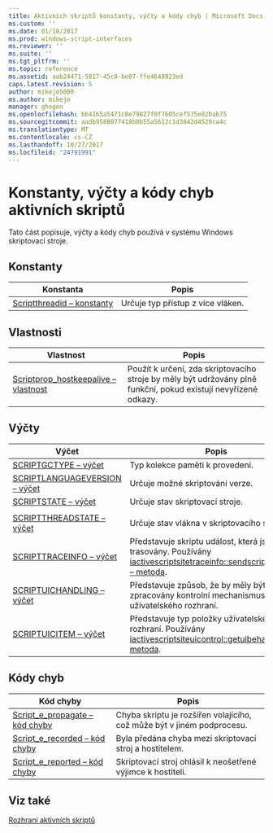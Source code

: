 ```yaml
---
title: Aktivních skriptů konstanty, výčty a kódy chyb | Microsoft Docs
ms.custom: ''
ms.date: 01/18/2017
ms.prod: windows-script-interfaces
ms.reviewer: ''
ms.suite: ''
ms.tgt_pltfrm: ''
ms.topic: reference
ms.assetid: aab24471-5817-45c0-be07-ffe4648923ed
caps.latest.revision: 5
author: mikejo5000
ms.author: mikejo
manager: ghogen
ms.openlocfilehash: bb4165a5471c8e79827f0f7605cef575e82bab75
ms.sourcegitcommit: aadb9588877418b8b55a5612c1d3842d4520ca4c
ms.translationtype: MT
ms.contentlocale: cs-CZ
ms.lasthandoff: 10/27/2017
ms.locfileid: "24791991"
---
```

# <a name="active-script-constants-enumerations-and-error-codes"></a>Konstanty, výčty a kódy chyb aktivních skriptů
Tato část popisuje, výčty a kódy chyb používá v systému Windows skriptovací stroje.  
  
## <a name="constants"></a>Konstanty  
  
|Konstanta|Popis|  
|--------------|-----------------|  
|[Scriptthreadid – konstanty](../../winscript/reference/scriptthreadid-constants.md)|Určuje typ přístup z více vláken.|  
  
## <a name="properties"></a>Vlastnosti  
  
|Vlastnost|Popis|  
|--------------|-----------------|  
|[Scriptprop_hostkeepalive – vlastnost](../../winscript/reference/scriptprop-hostkeepalive-property.md)|Použít k určení, zda skriptovacího stroje by měly být udržovány plně funkční, pokud existují nevyřízené odkazy.|  
  
## <a name="enumerations"></a>Výčty  
  
|Výčet|Popis|  
|-----------------|-----------------|  
|[SCRIPTGCTYPE – výčet](../../winscript/reference/scriptgctype-enumeration.md)|Typ kolekce paměti k provedení.|  
|[SCRIPTLANGUAGEVERSION – výčet](../../winscript/reference/scriptlanguageversion-enumeration.md)|Určuje možné skriptování verze.|  
|[SCRIPTSTATE – výčet](../../winscript/reference/scriptstate-enumeration.md)|Určuje stav skriptovací stroje.|  
|||  
|[SCRIPTTHREADSTATE – výčet](../../winscript/reference/scriptthreadstate-enumeration.md)|Určuje stav vlákna v skriptovacího stroje.|  
|[SCRIPTTRACEINFO – výčet](../../winscript/reference/scripttraceinfo-enumeration.md)|Představuje skriptu událost, která jsou trasovány. Používány [iactivescriptsitetraceinfo::sendscripttraceinfo – metoda](../../winscript/reference/iactivescriptsitetraceinfo-sendscripttraceinfo-method.md).|  
|[SCRIPTUICHANDLING – výčet](../../winscript/reference/scriptuichandling-enumeration.md)|Představuje způsob, že by měly být zpracovány kontrolní mechanismus uživatelského rozhraní.|  
|[SCRIPTUICITEM – výčet](../../winscript/reference/scriptuicitem-enumeration.md)|Představuje typ položky uživatelského rozhraní. Používány [iactivescriptsiteuicontrol::getuibehavior – metoda](../../winscript/reference/iactivescriptsiteuicontrol-getuibehavior-method.md).|  
  
## <a name="error-codes"></a>Kódy chyb  
  
|Kód chyby|Popis|  
|----------------|-----------------|  
|[Script_e_propagate – kód chyby](../../winscript/reference/script-e-propagate-error-code.md)|Chyba skriptu je rozšířen volajícího, což může být v jiném podprocesu.|  
|[Script_e_recorded – kód chyby](../../winscript/reference/script-e-recorded-error-code.md)|Byla předána chyba mezi skriptovací stroj a hostitelem.|  
|[Script_e_reported – kód chyby](../../winscript/reference/script-e-reported-error-code.md)|Skriptovací stroj ohlásil k neošetřené výjimce k hostiteli.|  
  
## <a name="see-also"></a>Viz také  
 [Rozhraní aktivních skriptů](../../winscript/reference/active-script-interfaces.md)